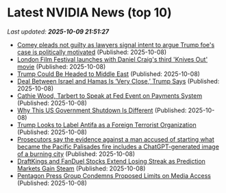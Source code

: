 # Latest NVIDIA News (top 10)
_Last updated: **2025-10-09 21:51:27**_

- [Comey pleads not guilty as lawyers signal intent to argue Trump foe's case is politically motivated](https://biztoc.com/x/da3f17be14173b31) (Published: 2025-10-08)
- [London Film Festival launches with Daniel Craig's third 'Knives Out' movie](https://biztoc.com/x/9eadd61481c5cdd6) (Published: 2025-10-08)
- [Trump Could Be Headed to Middle East](https://biztoc.com/x/b186077b30c8bea6) (Published: 2025-10-08)
- [Deal Between Israel and Hamas Is ‘Very Close,’ Trump Says](https://biztoc.com/x/c8e63cda2dff1bd3) (Published: 2025-10-08)
- [Cathie Wood, Tarbert to Speak at Fed Event on Payments System](https://biztoc.com/x/15ec12823ee955f3) (Published: 2025-10-08)
- [Why This US Government Shutdown Is Different](https://biztoc.com/x/34d346840647b110) (Published: 2025-10-08)
- [Trump Looks to Label Antifa as a Foreign Terrorist Organization](https://biztoc.com/x/ed8fd241e4ea856f) (Published: 2025-10-08)
- [Prosecutors say the evidence against a man accused of starting what became the Pacific Palisades fire includes a ChatGPT-generated image of a burning city](https://biztoc.com/x/92b305a1a5e321ee) (Published: 2025-10-08)
- [DraftKings and FanDuel Stocks Extend Losing Streak as Prediction Markets Gain Steam](https://biztoc.com/x/0a5ea4bd81e6eb09) (Published: 2025-10-08)
- [Pentagon Press Group Condemns Proposed Limits on Media Access](https://biztoc.com/x/ab2c6d18148a5a13) (Published: 2025-10-08)
